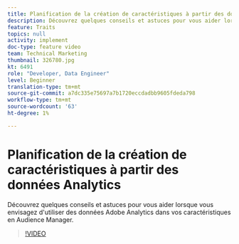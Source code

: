 ```yaml
---
title: Planification de la création de caractéristiques à partir des données Analytics
description: Découvrez quelques conseils et astuces pour vous aider lorsque vous envisagez d'utiliser des données Adobe Analytics dans vos caractéristiques en Audience Manager.
feature: Traits
topics: null
activity: implement
doc-type: feature video
team: Technical Marketing
thumbnail: 326780.jpg
kt: 6491
role: "Developer, Data Engineer"
level: Beginner
translation-type: tm+mt
source-git-commit: a7dc335e75697a7b1720eccdadbb9605fdeda798
workflow-type: tm+mt
source-wordcount: '63'
ht-degree: 1%

---
```



# Planification de la création de caractéristiques à partir des données Analytics

Découvrez quelques conseils et astuces pour vous aider lorsque vous envisagez d&#39;utiliser des données Adobe Analytics dans vos caractéristiques en Audience Manager.

>[!VIDEO](https://video.tv.adobe.com/v/326780/?quality=12&learn=on)

